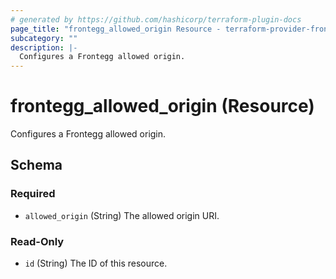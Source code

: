 ```yaml
---
# generated by https://github.com/hashicorp/terraform-plugin-docs
page_title: "frontegg_allowed_origin Resource - terraform-provider-frontegg"
subcategory: ""
description: |-
  Configures a Frontegg allowed origin.
---
```


# frontegg_allowed_origin (Resource)

Configures a Frontegg allowed origin.



<!-- schema generated by tfplugindocs -->
## Schema

### Required

- `allowed_origin` (String) The allowed origin URI.

### Read-Only

- `id` (String) The ID of this resource.


